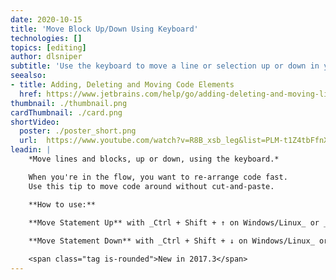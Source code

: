 ```yaml
---
date: 2020-10-15
title: 'Move Block Up/Down Using Keyboard'
technologies: []
topics: [editing]
author: dlsniper
subtitle: 'Use the keyboard to move a line or selection up or down in your file.'
seealso:
- title: Adding, Deleting and Moving Code Elements
  href: https://www.jetbrains.com/help/go/adding-deleting-and-moving-lines.html
thumbnail: ./thumbnail.png
cardThumbnail: ./card.png
shortVideo:
  poster: ./poster_short.png
  url:  https://www.youtube.com/watch?v=R8B_xsb_leg&list=PLM-t1Z4tbFfnXnghmtk6WVz10_pivOw25&index=14&t=0s
leadin: |
    *Move lines and blocks, up or down, using the keyboard.*

    When you're in the flow, you want to re-arrange code fast.
    Use this tip to move code around without cut-and-paste.

    **How to use:**

    **Move Statement Up** with _Ctrl + Shift + ↑ on Windows/Linux_ or _⌘ + ⇧ + ↑ on macOS_.
    
    **Move Statement Down** with _Ctrl + Shift + ↓ on Windows/Linux_ or _⌘ + ⇧ + ↓ on macOS_.  

    <span class="tag is-rounded">New in 2017.3</span>
---
```

